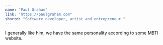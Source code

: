 ```yaml
---
name: "Paul Graham"
link: "https://paulgraham.com"
shortd: "Software developer, artist and entrepreneur."
---
```


I generally like him, we have the same personality according to some MBTI website.
